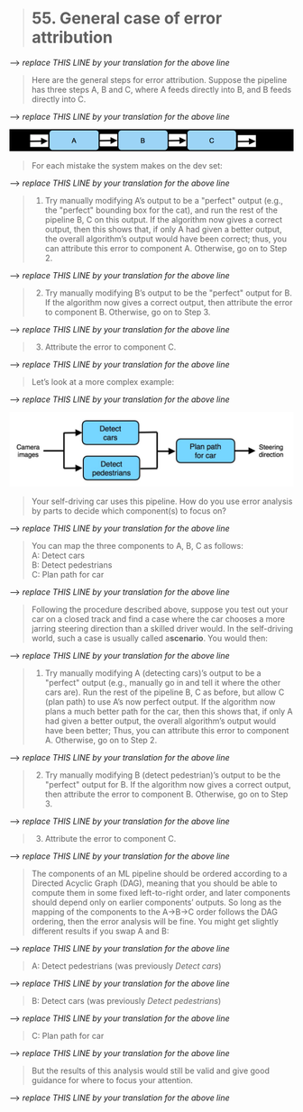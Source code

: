 > # 55. General case of error attribution

--> _replace THIS LINE by your translation for the above line_

> Here are the general steps for error attribution. Suppose the pipeline has three steps A, B and C, where A feeds directly into B, and B feeds directly into C.

--> _replace THIS LINE by your translation for the above line_

![img](../imgs/C55_01.png)

> For each mistake the system makes on the dev set:

--> _replace THIS LINE by your translation for the above line_

> 1. Try manually modifying A’s output to be a "perfect" output (e.g., the "perfect" bounding box for the cat), and run the rest of the pipeline B, C on this output. If the algorithm now gives a correct output, then this shows that, if only A had given a better output, the overall algorithm’s output would have been correct; thus, you can attribute this error to component A. Otherwise, go on to Step 2.

--> _replace THIS LINE by your translation for the above line_

> 2. Try manually modifying B’s output to be the "perfect" output for B. If the algorithm now gives a correct output, then attribute the error to component B. Otherwise, go on to Step 3.

--> _replace THIS LINE by your translation for the above line_

> 3. Attribute the error to component C.

--> _replace THIS LINE by your translation for the above line_

> Let’s look at a more complex example:

--> _replace THIS LINE by your translation for the above line_

![img](../imgs/C55_02.png)

> Your self-driving car uses this pipeline. How do you use error analysis by parts to decide which component(s) to focus on?

--> _replace THIS LINE by your translation for the above line_

> You can map the three components to A, B, C as follows:<br/>
> A: Detect cars<br/>
> B: Detect pedestrians <br/>
> C: Plan path for car

--> _replace THIS LINE by your translation for the above line_

> Following the procedure described above, suppose you test out your car on a closed track and find a case where the car chooses a more jarring steering direction than a skilled driver would. In the self-driving world, such a case is usually called a ​**scenario​**. You would then:

--> _replace THIS LINE by your translation for the above line_

> 1. Try manually modifying A (detecting cars)’s output to be a "perfect" output (e.g., manually go in and tell it where the other cars are). Run the rest of the pipeline B, C as before, but allow C (plan path) to use A’s now perfect output. If the algorithm now plans a much better path for the car, then this shows that, if only A had given a better output, the overall algorithm’s output would have been better; Thus, you can attribute this error to component A. Otherwise, go on to Step 2.

--> _replace THIS LINE by your translation for the above line_

> 2. Try manually modifying B (detect pedestrian)’s output to be the "perfect" output for B. If the algorithm now gives a correct output, then attribute the error to component B. Otherwise, go on to Step 3.

--> _replace THIS LINE by your translation for the above line_

> 3. Attribute the error to component C.

--> _replace THIS LINE by your translation for the above line_

> The components of an ML pipeline should be ordered according to a Directed Acyclic Graph (DAG), meaning that you should be able to compute them in some fixed left-to-right order, and later components should depend only on earlier components’ outputs. So long as the mapping of the components to the A->B->C order follows the DAG ordering, then the error analysis will be fine. You might get slightly different results if you swap A and B:

--> _replace THIS LINE by your translation for the above line_

> A: Detect pedestrians (was previously ​*Detect cars*​)

--> _replace THIS LINE by your translation for the above line_

> B: Detect cars (was previously ​*Detect pedestrians*)​

--> _replace THIS LINE by your translation for the above line_

> C: Plan path for car

--> _replace THIS LINE by your translation for the above line_

> But the results of this analysis would still be valid and give good guidance for where to focus your attention.

--> _replace THIS LINE by your translation for the above line_
